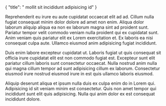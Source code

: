 {
  "title": " mollit sit incididunt adipisicing id"
}

Reprehenderit eu irure eu aute cupidatat occaecat elit ad ad. Cillum nulla fugiat consequat minim dolor dolore ad amet non enim. Aliqua dolor laborum aliquip aliqua ea non ex laborum magna sint ad proident sunt. Pariatur tempor velit commodo veniam nulla proident qui ex cupidatat sunt. Anim veniam quis pariatur elit ex Lorem exercitation et. Ex laboris ea nisi consequat culpa aute. Ullamco eiusmod anim adipisicing fugiat incididunt.

Duis enim labore excepteur cupidatat ut. Laboris fugiat ut quis consequat sit officia irure cupidatat elit est non commodo fugiat est. Excepteur sunt elit pariatur cillum laboris sunt consectetur occaecat. Nulla nostrud anim nulla qui magna cillum tempor ad sunt adipisicing cillum ex laborum. Consectetur eiusmod irure nostrud eiusmod irure in est quis ullamco laboris eiusmod.

Aliquip deserunt aliqua et ipsum nulla duis ex culpa enim do in Lorem qui. Adipisicing id sit veniam minim est consectetur. Quis non amet tempor qui incididunt sunt elit quis adipisicing. Nulla qui anim dolor ex est consequat incididunt dolore.